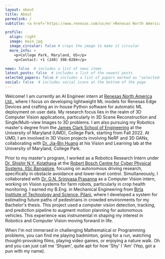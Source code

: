 ```yaml
---
layout: about
title: About
permalink: /
subtitle: <a href='https://www.renesas.com/us/en'>Renesas North America Ltd.</a> | <a href='https://umd.edu/'>University of Maryland</a> | <a href='https://www.bits-pilani.ac.in/'>BITS Pilani</a> 

profile:
  align: right
  image: main.jpg
  image_circular: false # crops the image to make it circular
  more_info: >
    <p>College Park, Maryland, US</p>
    <p>Contact: +1 (240) 398-0284</p>

news: false  # includes a list of news items
latest_posts: false  # includes a list of the newest posts
selected_papers: false # includes a list of papers marked as "selected={true}"
social: false  # includes social icons at the bottom of the page
---
```


Welcome! I am currently an AI Engineer intern at [Renesas North America Ltd.](https://www.renesas.com/us/en), where I focus on developing lightweight ML models for Renesas Edge Devices and crafting an in-house Python software for automatic ML deployment on user data. My research focus lies in the realm of 3D Computer Vision applications, particularly in 3D Scene Reconstruction and Single/Multi-view Images to 3D problems. I am also pursuing my Robotics master's degree from the [James Clark School of Engineering](https://eng.umd.edu/) at the University of Maryland (UMD), College Park, starting from Fall 2022. At UMD, I am involved in 3D Vision projects involving NeRF and 3D GANs, collaborating with [Dr. Jia-Bin Huang](https://jbhuang0604.github.io/#group) at his Vision and Learning lab at the University of Maryland, College Park.

Prior to my master's program, I worked as a Robotics Research Intern under [Dr. Shishir N.Y. Kolathaya](https://www.shishirny.com/) at the [Robert Bosch Centre for Cyber Physical Systems, IISc Bangalore](https://cps.iisc.ac.in/), focusing on autonomous driving research, specifically in obstacle avoidance and lower-level control. Simultaneously, I collaborated with [Dr. G.N. Srinivasa Prasanna](https://mahabalaganaka.iiitb.ac.in/people/prasanna.html) as a Computer Vision intern, working on Vision systems for farm robots, particularly in crop health monitoring. I earned my B.Eng. in Mechanical Engineering from [Birla Institute of Technology and Science, Pilani](https://www.bits-pilani.ac.in/), where I developed a system for estimating future paths of pedestrians in crowded environments for my Bachelor's thesis. This project used a computer vision detection, tracking, and prediction pipeline to augment motion planning for autonomous vehicles. This experience was instrumental in shaping my interest in Robotics and Computer Vision moving forward in life.

When I'm not immersed in challenging Mathematical or Programming problems, you can find me playing badminton, going for a run, watching thought-provoking films, playing video games, or enjoying a nature walk. Oh and you can just call me 'Shyam', quite apt for how 'Shy' I 'Am' (Yep, got a pun with my name).